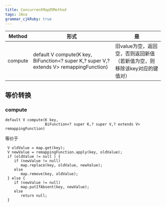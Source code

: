 ```yaml
---
title: ConcurrentMap的Method 
tags: JAva
grammar_cjkRuby: true
---
```



| Method | 形式|是|
|---|---|---|
| compute | default V compute(K key, BiFunction<? super K,? super V,? extends V> remappingFunction) | 旧value为空，返回空，否则返回新值	（若新值为空，则移除该key对应的键值对） |

## 等价转换

### compute

```
default V compute(K key,
                  BiFunction<? super K,? super V,? extends V> remappingFunction)
```
等价于
```
 V oldValue = map.get(key);
 V newValue = remappingFunction.apply(key, oldValue);
 if (oldValue != null ) {
    if (newValue != null)
       map.replace(key, oldValue, newValue);
    else
       map.remove(key, oldValue);
 } else {
    if (newValue != null)
       map.putIfAbsent(key, newValue);
    else
       return null;
 }
```